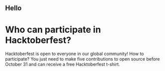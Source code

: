 ## Hello 
# Who can participate in Hacktoberfest?
Hacktoberfest is open to everyone in our global community! 
How to participate? You just need to make five contributions 
to open source before October 31 and can receive a free Hacktoberfest t-shirt.
